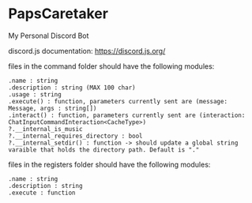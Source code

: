 # PapsCaretaker
My Personal Discord Bot

discord.js documentation: https://discord.js.org/

files in the command folder should have the following modules:
```
.name : string
.description : string (MAX 100 char)
.usage : string
.execute() : function, parameters currently sent are (message: Message, args : string[])
.interact() : function, parameters currently sent are (interaction: ChatInputCommandInteraction<CacheType>)
?.__internal_is_music
?.__internal_requires_directory : bool
?.__internal_setdir() : function -> should update a global string varaible that holds the directory path. Default is "."
```

files in the registers folder should have the following modules:
```
.name : string
.description : string
.execute : function
```